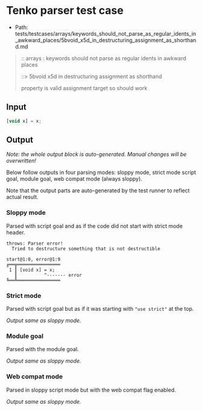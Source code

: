 # Tenko parser test case

- Path: tests/testcases/arrays/keywords_should_not_parse_as_regular_idents_in_awkward_places/5bvoid_x5d_in_destructuring_assignment_as_shorthand.md

> :: arrays : keywords should not parse as regular idents in awkward places
>
> ::> 5bvoid x5d in destructuring assignment as shorthand
>
> property is valid assignment target so should work

## Input

`````js
[void x] = x;
`````

## Output

_Note: the whole output block is auto-generated. Manual changes will be overwritten!_

Below follow outputs in four parsing modes: sloppy mode, strict mode script goal, module goal, web compat mode (always sloppy).

Note that the output parts are auto-generated by the test runner to reflect actual result.

### Sloppy mode

Parsed with script goal and as if the code did not start with strict mode header.

`````
throws: Parser error!
  Tried to destructure something that is not destructible

start@1:0, error@1:9
╔══╦════════════════
 1 ║ [void x] = x;
   ║          ^------- error
╚══╩════════════════

`````

### Strict mode

Parsed with script goal but as if it was starting with `"use strict"` at the top.

_Output same as sloppy mode._

### Module goal

Parsed with the module goal.

_Output same as sloppy mode._

### Web compat mode

Parsed in sloppy script mode but with the web compat flag enabled.

_Output same as sloppy mode._
